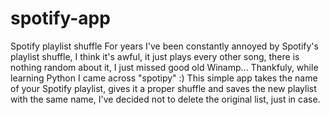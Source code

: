 # spotify-app
Spotify playlist shuffle
For years I've been constantly annoyed by Spotify's playlist shuffle, I think it's awful, it just plays every other song,
there is nothing random about it, I just missed good old Winamp... Thankfuly, while learning Python I came across "spotipy" :)
This simple app takes the name of your Spotify playlist, gives it a proper shuffle and saves the new playlist with the same name,
I've decided not to delete the original list, just in case.
